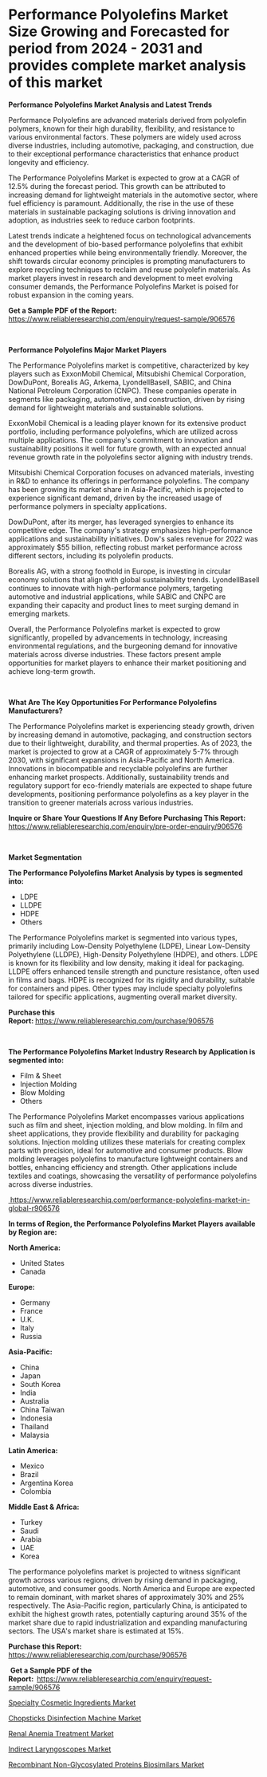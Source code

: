 <p><h1>Performance Polyolefins Market Size Growing and Forecasted for period from 2024 - 2031 and provides complete market analysis of this market</h1></p><p><strong>Performance Polyolefins Market Analysis and Latest Trends</strong></p>
<p><p>Performance Polyolefins are advanced materials derived from polyolefin polymers, known for their high durability, flexibility, and resistance to various environmental factors. These polymers are widely used across diverse industries, including automotive, packaging, and construction, due to their exceptional performance characteristics that enhance product longevity and efficiency.</p><p>The Performance Polyolefins Market is expected to grow at a CAGR of 12.5% during the forecast period. This growth can be attributed to increasing demand for lightweight materials in the automotive sector, where fuel efficiency is paramount. Additionally, the rise in the use of these materials in sustainable packaging solutions is driving innovation and adoption, as industries seek to reduce carbon footprints.</p><p>Latest trends indicate a heightened focus on technological advancements and the development of bio-based performance polyolefins that exhibit enhanced properties while being environmentally friendly. Moreover, the shift towards circular economy principles is prompting manufacturers to explore recycling techniques to reclaim and reuse polyolefin materials. As market players invest in research and development to meet evolving consumer demands, the Performance Polyolefins Market is poised for robust expansion in the coming years.</p></p>
<p><strong>Get a Sample PDF of the Report:&nbsp;</strong> <a href="https://www.reliableresearchiq.com/enquiry/request-sample/906576?utm_campaign=104&utm_medium=2&utm_source=Github&utm_content=ia&utm_term=03122024&utm_id=performance-polyolefins">https://www.reliableresearchiq.com/enquiry/request-sample/906576</a></p>
<p>&nbsp;</p>
<p><strong>Performance Polyolefins Major Market Players</strong></p>
<p><p>The Performance Polyolefins market is competitive, characterized by key players such as ExxonMobil Chemical, Mitsubishi Chemical Corporation, DowDuPont, Borealis AG, Arkema, LyondellBasell, SABIC, and China National Petroleum Corporation (CNPC). These companies operate in segments like packaging, automotive, and construction, driven by rising demand for lightweight materials and sustainable solutions.</p><p>ExxonMobil Chemical is a leading player known for its extensive product portfolio, including performance polyolefins, which are utilized across multiple applications. The company's commitment to innovation and sustainability positions it well for future growth, with an expected annual revenue growth rate in the polyolefins sector aligning with industry trends.</p><p>Mitsubishi Chemical Corporation focuses on advanced materials, investing in R&D to enhance its offerings in performance polyolefins. The company has been growing its market share in Asia-Pacific, which is projected to experience significant demand, driven by the increased usage of performance polymers in specialty applications.</p><p>DowDuPont, after its merger, has leveraged synergies to enhance its competitive edge. The company's strategy emphasizes high-performance applications and sustainability initiatives. Dow's sales revenue for 2022 was approximately $55 billion, reflecting robust market performance across different sectors, including its polyolefin products.</p><p>Borealis AG, with a strong foothold in Europe, is investing in circular economy solutions that align with global sustainability trends. LyondellBasell continues to innovate with high-performance polymers, targeting automotive and industrial applications, while SABIC and CNPC are expanding their capacity and product lines to meet surging demand in emerging markets.</p><p>Overall, the Performance Polyolefins market is expected to grow significantly, propelled by advancements in technology, increasing environmental regulations, and the burgeoning demand for innovative materials across diverse industries. These factors present ample opportunities for market players to enhance their market positioning and achieve long-term growth.</p></p>
<p>&nbsp;</p>
<p><strong>What Are The Key Opportunities For Performance Polyolefins Manufacturers?</strong></p>
<p><p>The Performance Polyolefins market is experiencing steady growth, driven by increasing demand in automotive, packaging, and construction sectors due to their lightweight, durability, and thermal properties. As of 2023, the market is projected to grow at a CAGR of approximately 5-7% through 2030, with significant expansions in Asia-Pacific and North America. Innovations in biocompatible and recyclable polyolefins are further enhancing market prospects. Additionally, sustainability trends and regulatory support for eco-friendly materials are expected to shape future developments, positioning performance polyolefins as a key player in the transition to greener materials across various industries.</p></p>
<p><strong>Inquire or Share Your Questions If Any Before Purchasing This Report:</strong> <a href="https://www.reliableresearchiq.com/enquiry/pre-order-enquiry/906576?utm_campaign=104&utm_medium=2&utm_source=Github&utm_content=ia&utm_term=03122024&utm_id=performance-polyolefins">https://www.reliableresearchiq.com/enquiry/pre-order-enquiry/906576</a></p>
<p>&nbsp;</p>
<p><strong>Market Segmentation</strong></p>
<p><strong>The Performance Polyolefins Market Analysis by types is segmented into:</strong></p>
<p><ul><li>LDPE</li><li>LLDPE</li><li>HDPE</li><li>Others</li></ul></p>
<p><p>The Performance Polyolefins market is segmented into various types, primarily including Low-Density Polyethylene (LDPE), Linear Low-Density Polyethylene (LLDPE), High-Density Polyethylene (HDPE), and others. LDPE is known for its flexibility and low density, making it ideal for packaging. LLDPE offers enhanced tensile strength and puncture resistance, often used in films and bags. HDPE is recognized for its rigidity and durability, suitable for containers and pipes. Other types may include specialty polyolefins tailored for specific applications, augmenting overall market diversity.</p></p>
<p><strong>Purchase this Report:&nbsp;</strong><a href="https://www.reliableresearchiq.com/purchase/906576?utm_campaign=104&utm_medium=2&utm_source=Github&utm_content=ia&utm_term=03122024&utm_id=performance-polyolefins">https://www.reliableresearchiq.com/purchase/906576</a></p>
<p>&nbsp;</p>
<p><strong>The Performance Polyolefins Market Industry Research by Application is segmented into:</strong></p>
<p><ul><li>Film & Sheet</li><li>Injection Molding</li><li>Blow Molding</li><li>Others</li></ul></p>
<p><p>The Performance Polyolefins Market encompasses various applications such as film and sheet, injection molding, and blow molding. In film and sheet applications, they provide flexibility and durability for packaging solutions. Injection molding utilizes these materials for creating complex parts with precision, ideal for automotive and consumer products. Blow molding leverages polyolefins to manufacture lightweight containers and bottles, enhancing efficiency and strength. Other applications include textiles and coatings, showcasing the versatility of performance polyolefins across diverse industries.</p></p>
<p><a href="https://www.reliableresearchiq.com/performance-polyolefins-market-in-global-r906576?utm_campaign=104&utm_medium=2&utm_source=Github&utm_content=ia&utm_term=03122024&utm_id=performance-polyolefins">&nbsp;https://www.reliableresearchiq.com/performance-polyolefins-market-in-global-r906576</a></p>
<p><strong>In terms of Region, the Performance Polyolefins Market Players available by Region are:</strong></p>
<p>
    <p> <strong> North America: </strong>
        <ul>
            <li>United States</li>
            <li>Canada</li>
        </ul>
        </p> 
    <p> <strong> Europe: </strong>
        <ul>
            <li>Germany</li>
            <li>France</li>
            <li>U.K.</li>
            <li>Italy</li>
            <li>Russia</li>
        </ul>
        </p> 
    <p> <strong> Asia-Pacific: </strong>
        <ul>
            <li>China</li>
            <li>Japan</li>
            <li>South Korea</li>
            <li>India</li>
            <li>Australia</li>
            <li>China Taiwan</li>
            <li>Indonesia</li>
            <li>Thailand</li>
            <li>Malaysia</li>
        </ul>
        </p> 
    <p> <strong> Latin America: </strong>
        <ul>
            <li>Mexico</li>
            <li>Brazil</li>
            <li>Argentina Korea</li>
            <li>Colombia</li>
        </ul>
        </p> 
    <p> <strong> Middle East & Africa: </strong>
        <ul>
            <li>Turkey</li>
            <li>Saudi</li>
            <li>Arabia</li>
            <li>UAE</li>
            <li>Korea</li>
        </ul>
    </p>
    </p>
<p><p>The performance polyolefins market is projected to witness significant growth across various regions, driven by rising demand in packaging, automotive, and consumer goods. North America and Europe are expected to remain dominant, with market shares of approximately 30% and 25% respectively. The Asia-Pacific region, particularly China, is anticipated to exhibit the highest growth rates, potentially capturing around 35% of the market share due to rapid industrialization and expanding manufacturing sectors. The USA's market share is estimated at 15%.</p></p>
<p><strong>Purchase this Report: </strong><a href="https://www.reliableresearchiq.com/purchase/906576?utm_campaign=104&utm_medium=2&utm_source=Github&utm_content=ia&utm_term=03122024&utm_id=performance-polyolefins">https://www.reliableresearchiq.com/purchase/906576</a></p>
<p>&nbsp;<strong>Get a Sample PDF of the Report:&nbsp;&nbsp;</strong><a href="https://www.reliableresearchiq.com/enquiry/request-sample/906576?utm_campaign=104&utm_medium=2&utm_source=Github&utm_content=ia&utm_term=03122024&utm_id=performance-polyolefins">https://www.reliableresearchiq.com/enquiry/request-sample/906576</a></p>
<p><strong></strong></p>
<p><p><a href="https://www.linkedin.com/pulse/in-depth-analysis-global-specialty-cosmetic-ingredients-zgqne?utm_campaign=104&utm_medium=2&utm_source=Github&utm_content=ia&utm_term=03122024&utm_id=performance-polyolefins">Specialty Cosmetic Ingredients Market</a></p><p><a href="https://issuu.com/reportprime-2/docs/chopsticks-disinfection-machine-market-size-2030.p?utm_campaign=104&utm_medium=2&utm_source=Github&utm_content=ia&utm_term=03122024&utm_id=performance-polyolefins">Chopsticks Disinfection Machine Market</a></p><p><a href="https://www.linkedin.com/pulse/renal-anemia-treatment-market-size-cagr-11-forecast-highlighting-myduf?utm_campaign=104&utm_medium=2&utm_source=Github&utm_content=ia&utm_term=03122024&utm_id=performance-polyolefins">Renal Anemia Treatment Market</a></p><p><a href="https://issuu.com/reportprime-2/docs/indirect-laryngoscopes-market-size-2030.pptx?utm_campaign=104&utm_medium=2&utm_source=Github&utm_content=ia&utm_term=03122024&utm_id=performance-polyolefins">Indirect Laryngoscopes Market</a></p><p><a href="https://github.com/gullattedenna/Market-Research-Report-List-1/blob/main/recombinant-non-glycosylated-proteins-biosimilars-market.md?utm_campaign=104&utm_medium=2&utm_source=Github&utm_content=ia&utm_term=03122024&utm_id=performance-polyolefins">Recombinant Non-Glycosylated Proteins Biosimilars Market</a></p></p>